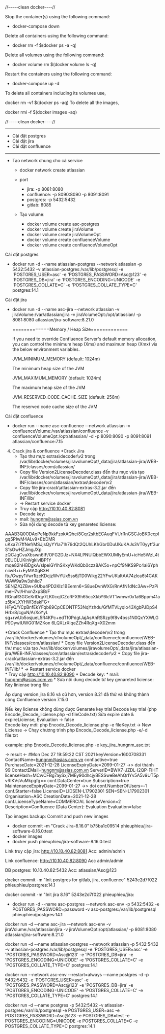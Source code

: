 //-----clean docker----//

Stop the container(s) using the following command:
* docker-compose down

Delete all containers using the following command:
* docker rm -f $(docker ps -a -q)

Delete all volumes using the following command:
* docker volume rm $(docker volume ls -q)

Restart the containers using the following command:
* docker-compose up -d

To delete all containers including its volumes use,

docker rm -vf $(docker ps -aq)
To delete all the images,

docker rmi -f $(docker images -aq)

//-----clean docker----//


-------------------
* Cài đặt postgres
* Cài đặt jira
* Cài đặt confluence
-------------------
* Tạo network chung cho cả service
    * docker network create atlassian

    * port
        * jira: -p 8081:8080
        * confluence: -p 8090:8090 -p 8091:8091
        * postgres: -p 5432:5432 
        * gitlab: 8085
    * Tạo volume: 
        * docker volume create asc-postgres
        * docker volume create jiraVolume
        * docker volume create jiraVolumeOpt
        * docker volume create confluenceVolume
        * docker volume create confluenceVolumeOpt

Cài đặt postgres

* docker run -d --name atlassian-postgres --network atlassian -p 5432:5432 -v atlassian-postgres:/var/lib/postgresql -e 'POSTGRES_USER=asc' -e 'POSTGRES_PASSWORD=Asc@123' -e 'POSTGRES_DB=jira' -e 'POSTGRES_ENCODING=UNICODE' -e 'POSTGRES_COLLATE=C' -e 'POSTGRES_COLLATE_TYPE=C' postgres:14.1

Cài đặt jira

* docker run -d --name asc-jira --network atlassian -v jiraVolume:/var/atlassian/jira -v jiraVolumeOpt:/opt/atlassian/  -p 8081:8080 atlassian/jira-software:8.21.0

    =============Memory / Heap Size=============
    
    If you need to override Confluence Server's default memory allocation, you can control the minimum heap (Xms) and maximum heap (Xmx) via the below environment variables.
    
    JVM_MINIMUM_MEMORY (default: 1024m)
    
    The minimum heap size of the JVM
    
    JVM_MAXIMUM_MEMORY (default: 1024m)
    
    The maximum heap size of the JVM
    
    JVM_RESERVED_CODE_CACHE_SIZE (default: 256m)
    
    The reserved code cache size of the JVM


Cài đặt confluence

* docker run --name  asc-confluence --network atlassian -v confluenceVolume:/var/atlassian/confluence -v confluenceVolumeOpt:/opt/atlassian/ -d -p 8090:8090 -p 8091:8091 atlassian/confluence:7.15

4. Crack jira & confluence
*Crack Jira
    * Tạo thư mực extras\decoder\v2 trong /var/lib/docker/volumes/jiravolumeOpt/_data/jira/atlassian-jira/WEB-INF/classes/com/atlassian/
    * Copy file Version2LicenseDecoder.class đến thư mục vừa tạo /var/lib/docker/volumes/jiravolumeOpt/_data/jira/atlassian-jira/WEB-INF/classes/com/atlassian/extras\decoder\v2
    * Copy file jira-crack\atlassian-extras-3.2.jar đến /var/lib/docker/volumes/jiravolumeOpt/_data/jira/atlassian-jira/WEB-INF/lib/
    * -> Restart service docker
    * Truy cập http://10.10.40.82:8081
    * Decode key: 
    * mail: hungnm@asias.com.vn
    * Sửa nội dung decode từ key genareted liciense:
    
AAAB3Q0ODAoPeNp9kkFzokAQhe/8Cqr2sltbECAuqFVUrRnGSCJoBK0ccplgq5PIwM4ALv9+EbDMR
uKxa7r7ffNef/MSJjsQyYYla71h79dQt2QUhLKhGbr0DuUKuKAJs3VT0yytf3urS1sOwHZJmgJXp
zQCJgCvaXbswn6IF/OFG2DJz+NX4LPNUlQbbEWXUMIyEmU+icHe5WzL4t9EUCLUKInVgklvlBP1Y
mqe82hHBDgkA/sIpeiGYlhSKxyWKdQb0czz8AK5o+npCf9NKS9Pc4ai6YphniiwR+i+EyMAXgB3H
ftu/Gwpy1Vwr1izcKDcjzWvYUx5ss6jTD0Wikg22YFwUKultAA74zlca6t4CAKWAW9a9w3shIid7
SENjZ/QZBw+9Ubu4PD2KIz1BEemn6+S8ueDvnWXG/RnAfN1dNc3Aw+PzPimeH7vl/Hhxn2xpSB/F
RGnaR3GGeXrlDqy7LK0cqtCZoRFX9h65ccXkbY6lcVT1wmwr0x1a6Bppm41az5bVLXYHW3dakFG+
HFyQ/YCpBnfEkYFqb89CpCEONTF53NqYzhdu/GfMTVLyqlo43XgbPJDpS4Hrbr8/cguN/A/XoYyL
sg+rwUb5osjueL5R4KPc+edTf0PdgtJajAsAhRSRzp9f8v4bss1N0QxYXWLGP9DywIUWG01MZKon
6LQXLrXlqeZZh4RqXg=X02mm


*Crack Confluence
    * Tạo thư mực extras\decoder\v2 trong /var/lib/docker/volumes/cfvolumeOpt/_data/confluence/confluence/WEB-INF/classes/com/atlassian/
    * Copy file Version2LicenseDecoder.class đến thư mục vừa tạo /var/lib/docker/volumes/jiravolumeOpt/_data/jira/atlassian-jira/WEB-INF/classes/com/atlassian/extras\decoder\v2
    * Copy file jira-crack\atlassian-extras-3.2.jar đến /var/lib/docker/volumes/cfvolumeOpt/_data/confluence/confluence/WEB-INF/lib/
    * -> Restart service docker   
    * Truy cập http://10.10.40.82:8090
    * Decode key: 
    * mail: hungnm@asias.com.vn
    * Sửa nội dung decode từ key genareted liciense: 
Key liniense trong file

Áp dụng version jira 8.16 và cũ hơn, version 8.21 đã thử và không thành công
Confluence version 7.15.0

Nếu key liciense không dùng được
 Genarate key trial 
 Decode key trial (php  Encode_Decode_liciense.php -d fileCode.txt)
 Sửa expire date & expireLiciense, Evaluation -> false  
 Encode key mới: php  Encode_Decode_liciense.php -e fileKey.txt
 -> New Liciense
 -> Chạy chương trình php  Encode_Decode_liciense.php -e/-d file.txt

example:
  php  Encode_Decode_liciense.php -e key_jira_hungnm_asc.txt
  
-> result <-
#Mon Dec 27 19:59:22 CST 2021
keyVersion=1600708331
ContactName=hungnm@asias.com.vn
conf.active=true
PurchaseDate=2021-12-28
LicenseExpiryDate=2099-01-27 ->> doi thành 99
ContactEMail=hungnm@asias.com.vn
ServerID=BWX7-JZDL-I2QP-FIHT
licenseHash=MCwCFBg7aySxj7MEy90dhcjyBESSweBeAhQrIYv5A5v9UT5pvRIKVsVuMkpgfg\=\=
conf.DataCenter=true
Subscription=true
MaintenanceExpiryDate=2099-01-27 ->> doi 
conf.NumberOfUsers=-1
conf.Starter=false
LicenseID=LIDSEN-L17902301
SEN=SEN-L17902301
Organisation=ASC
CreationDate=2021-12-28
conf.LicenseTypeName=COMMERCIAL
licenseVersion=2
Description=Confluence (Data Center)\: Evaluation
Evaluation=false  


Tạo images backup:
Commit and push new images
* docker commit -m "Crack Jira-8.16.0" b75ba1c09514 phieuphieu/jira-software-8.16.0:test
* docker images
* docker push phieuphieu/jira-software-8.16.0:test


Link truy cập jira: http://10.10.40.82:8081
Acc: admin/admin

Link confluence: http://10.10.40.82:8090
Acc admin/admin

DB postgres: 10.10.40.82:5432
Acc: atlassian/Asc@123

docker commit -m "Init postgres for gitlab, jira, confluence" 5243e2d7f022 phieuphieu/postgres:14.1

docker commit -m "Init jira 8.16" 5243e2d7f022 phieuphieu/jira:


* docker run -d --name asc-postgres --network asc-env -p 5432:5432 -e POSTGRES_PASSWORD=password -v asc-postgres:/var/lib/postgresql phieuphieu/postgres:14.1

docker run -d --name asc-jira --network asc-env -v jiraVolume:/var/atlassian/jira -v jiraVolumeOpt:/opt/atlassian/  -p 8081:8080 atlassian/jira-software:8.21.0

docker run -d --name atlassian-postgres --network atlassian -p 5432:5432 -v atlassian-postgres:/var/lib/postgresql -e 'POSTGRES_USER=asc' -e 'POSTGRES_PASSWORD=Asc@123' -e 'POSTGRES_DB=jira' -e 'POSTGRES_ENCODING=UNICODE' -e 'POSTGRES_COLLATE=C' -e 'POSTGRES_COLLATE_TYPE=C' postgres:14.1


docker run --network asc-env --restart=always --name postgres -d -p 5432:5432 -e 'POSTGRES_USER=asc' -e 'POSTGRES_PASSWORD=Asc@123'   -e 'POSTGRES_DB=jira' -e 'POSTGRES_ENCODING=UNICODE' -e 'POSTGRES_COLLATE=C' -e 'POSTGRES_COLLATE_TYPE=C' postgres:14.1

docker run -d --name postgres  -p 5432:5432 -v atlassian-postgres:/var/lib/postgresql -e POSTGRES_USER=asc -e POSTGRES_PASSWORD=Asc@123 -e POSTGRES_DB=test -e POSTGRES_ENCODING=UNICODE -e POSTGRES_COLLATE=C -e POSTGRES_COLLATE_TYPE=C postgres:14.1
